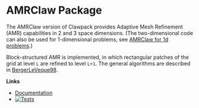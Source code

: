 # AMRClaw Package
The AMRClaw version of Clawpack provides Adaptive Mesh Refinement (AMR) capabilities in 2 and 3 space dimensions. (The two-dimensional code can also be used for 1-dimensional problems, see [AMRClaw for 1d problems](https://www.clawpack.org/amrclaw1d.html#amrclaw-1d).)

Block-structured AMR is implemented, in which rectangular patches of the grid at level `L` are refined to level `L+1`.  The general algorithms are described in [BergerLeVeque98](https://doi.org/10.1137/S0036142997315974).

**Links**
 - [Documentation](https://www.clawpack.org/amrclaw.html)
 - [![Tests](https://github.com/clawpack/amrclaw/actions/workflows/testing.yml/badge.svg)](https://github.com/clawpack/amrclaw/actions/workflows/testing.yml)
